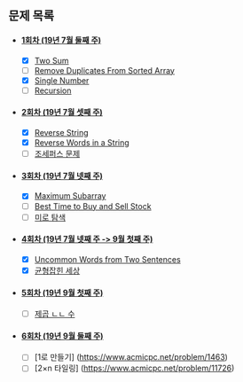 ## 문제 목록
 - #### [1회차 (19년 7월 둘째 주)](https://github.com/luna-young/LearnAlgorithm/tree/master/문제풀이/JulyWeek2)
    - [x] [Two Sum](https://leetcode.com/problems/two-sum/description/)
    - [ ] [Remove Duplicates From Sorted Array](https://leetcode.com/problems/remove-duplicates-from-sorted-array/description/)
    - [x] [Single Number](https://leetcode.com/problems/single-number/description/)
    - [ ] [Recursion](https://www.acmicpc.net/problem/1074)

 - #### [2회차 (19년 7월 셋째 주)](https://github.com/luna-young/LearnAlgorithm/tree/master/문제풀이/JulyWeek3)
    - [x] [Reverse String](https://leetcode.com/problems/reverse-string/)
    - [x] [Reverse Words in a String](https://leetcode.com/problems/reverse-words-in-a-string/)
    - [ ] [조세퍼스 문제](https://www.acmicpc.net/problem/11866)
    
 - #### [3회차 (19년 7월 넷째 주)](https://github.com/luna-young/LearnAlgorithm/tree/master/문제풀이/JulyWeek4)
    - [x] [Maximum Subarray](https://leetcode.com/problems/maximum-subarray/description/)
    - [ ] [Best Time to Buy and Sell Stock](https://leetcode.com/problems/best-time-to-buy-and-sell-stock/description/)
    - [ ] [미로 탐색](https://www.acmicpc.net/problem/2178)
    
 - #### [4회차 (19년 7월 넷째 주 -> 9월 첫째 주)](https://github.com/luna-young/LearnAlgorithm/tree/master/문제풀이/JulyWeek5)
    - [x] [Uncommon Words from Two Sentences](https://leetcode.com/problems/uncommon-words-from-two-sentences/)
    - [x] [균형잡힌 세상](https://www.acmicpc.net/problem/4949)
    
 - #### [5회차 (19년 9월 첫째 주)](https://github.com/luna-young/LearnAlgorithm/tree/master/문제풀이/SeptWeek1)
    - [ ] [제곱 ㄴㄴ 수](https://www.acmicpc.net/problem/1016)
    
 - #### [6회차 (19년 9월 둘째 주)](https://github.com/luna-young/LearnAlgorithm/tree/master/문제풀이/SeptWeek2)
    - [ ] [1로 만들기] (https://www.acmicpc.net/problem/1463)
    - [ ] [2×n 타일링] (https://www.acmicpc.net/problem/11726) 
